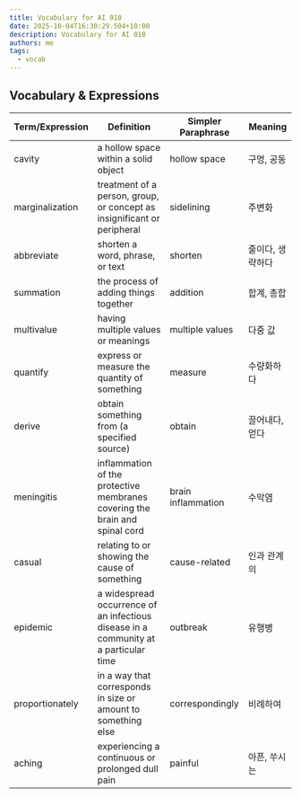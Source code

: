 ```yaml
---
title: Vocabulary for AI 010
date: 2025-10-04T16:30:29.504+10:00
description: Vocabulary for AI 010
authors: me
tags:
  - vocab
---
```


## Vocabulary & Expressions

| Term/Expression | Definition | Simpler Paraphrase | Meaning |
| --- | --- | --- | --- |
| cavity | a hollow space within a solid object | hollow space | 구멍, 공동 |
| marginalization | treatment of a person, group, or concept as insignificant or peripheral | sidelining | 주변화 |
| abbreviate | shorten a word, phrase, or text | shorten | 줄이다, 생략하다 |
| summation | the process of adding things together | addition | 합계, 총합 |
| multivalue | having multiple values or meanings | multiple values | 다중 값 |
| quantify | express or measure the quantity of something | measure | 수량화하다 |
| derive | obtain something from (a specified source) | obtain | 끌어내다, 얻다 |
| meningitis | inflammation of the protective membranes covering the brain and spinal cord | brain inflammation | 수막염 |
| casual | relating to or showing the cause of something | cause-related | 인과 관계의 |
| epidemic | a widespread occurrence of an infectious disease in a community at a particular time | outbreak | 유행병 |
| proportionately | in a way that corresponds in size or amount to something else | correspondingly | 비례하여 |
| aching | experiencing a continuous or prolonged dull pain | painful | 아픈, 쑤시는 |
